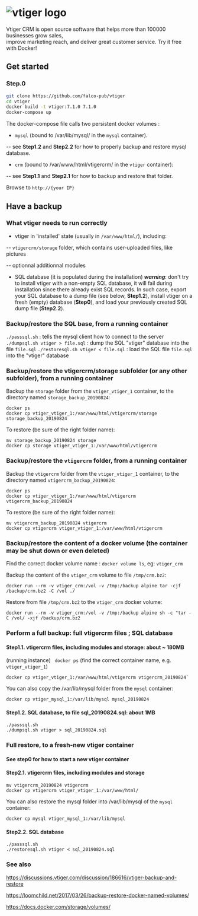 # ![vtiger logo](https://www.vtiger.com/wp-content/uploads/2018/02/logo.png)

Vtiger CRM is open source software that helps more than 100000 businesses grow sales,  
improve marketing reach, and deliver great customer service. Try it free with Docker!

## Get started

### Step.0
```bash
git clone https://github.com/falco-pub/vtiger
cd vtiger
docker build -t vtiger:7.1.0 7.1.0
docker-compose up 
```
The docker-compose file calls two persistent docker volumes :

 - `mysql` (bound to /var/lib/mysql/ in the `mysql` container).

 -- see **Step1.2** and **Step2.2** for how to properly backup and restore mysql database.
 - `crm` (bound to /var/www/html/vtigercrm/ in the `vtiger` container):

 -- see **Step1.1** and **Step2.1** for how to backup and restore that folder.

Browse to `http://{your IP}`

## Have a backup

### What vtiger needs to run correctly
 - vtiger in 'installed' state (usually in `/var/www/html/`), including:

 -- `vtigercrm/storage` folder, which contains user-uploaded files, like pictures

 -- optionnal additionnal modules

 - SQL database (it is populated during the installation)
        ***warning***: don't try to install vtiger with a non-empty SQL database, it will fail during installation since there already exist SQL records. In such case, export your SQL database to a dump file (see below, **Step1.2**), install vtiger on a fresh (empty) database (**Step0**), and load your previously created SQL dump file (**Step2.2**).


### Backup/restore the SQL base, from a running container
`./passsql.sh`  :  tells the mysql client how to connect to the server
`./dumpsql.sh vtiger > file.sql` : dump the SQL "vtiger" database into the file `file.sql`
`./restoresql.sh vtiger < file.sql` : load the SQL file `file.sql` into the "vtiger" database

### Backup/restore the vtigercrm/storage subfolder (or any other subfolder), from a running container
Backup the `storage` folder from the `vtiger_vtiger_1` container, to the directory named `storage_backup_20190824`:
```
docker ps
docker cp vtiger_vtiger_1:/var/www/html/vtigercrm/storage storage_backup_20190824
```
To restore (be sure of the right folder name):
```
mv storage_backup_20190824 storage
docker cp storage vtiger_vtiger_1:/var/www/html/vtigercrm
```

### Backup/restore the `vtigercrm` folder, from a running container
Backup the `vtigercrm` folder from the `vtiger_vtiger_1` container, to the directory named `vtigercrm_backup_20190824`:
```
docker ps
docker cp vtiger_vtiger_1:/var/www/html/vtigercrm vtigercrm_backup_20190824
```
To restore (be sure of the right folder name):
```
mv vtigercrm_backup_20190824 vtigercrm
docker cp vtigercrm vtiger_vtiger_1:/var/www/html/vtigercrm
```


### Backup/restore the content of a docker volume (the container may be shut down or even deleted)
Find the correct docker volume name : `docker volume ls`, eg: `vtiger_crm`

Backup the content of the `vtiger_crm` volume to file `/tmp/crm.bz2`:
```
docker run --rm -v vtiger_crm:/vol -v /tmp:/backup alpine tar -cjf /backup/crm.bz2 -C /vol ./
```
Restore from file `/tmp/crm.bz2` to the `vtiger_crm` docker volume:
```
docker run --rm -v vtiger_crm:/vol -v /tmp:/backup alpine sh -c "tar -C /vol/ -xjf /backup/crm.bz2
```

### Perform a full backup: full vtigercrm files ; SQL database

#### Step1.1. vtigercrm files, including modules and storage: about ~ 180MB
(running instance)
` docker ps`
(find the correct container name, e.g. `vtiger_vtiger_1`)
```
docker cp vtiger_vtiger_1:/var/www/html/vtigercrm vtigercrm_20190824`
```

You can also copy the /var/lib/mysql folder from the `mysql` container:
```
docker cp vtiger_mysql_1:/var/lib/mysql mysql_20190824
```

#### Step1.2. SQL database, to file sql_20190824.sql: about 1MB
```
./passsql.sh
./dumpsql.sh vtiger > sql_20190824.sql
```

### Full restore, to a fresh-new vtiger container

#### See **step0** for how to start a new vtiger container

#### Step2.1. vtigercrm files, including modules and storage
```
mv vtigercrm_20190824 vtigercrm
docker cp vtigercrm vtiger_vtiger_1:/var/www/html/
```

You can also restore the mysql folder into /var/lib/mysql of the `mysql` container:
```
docker cp mysql vtiger_mysql_1:/var/lib/mysql
```
#### Step2.2. SQL database
```
./passsql.sh
./restoresql.sh vtiger < sql_20190824.sql
```

### See also 

https://discussions.vtiger.com/discussion/186616/vtiger-backup-and-restore

https://loomchild.net/2017/03/26/backup-restore-docker-named-volumes/

https://docs.docker.com/storage/volumes/


